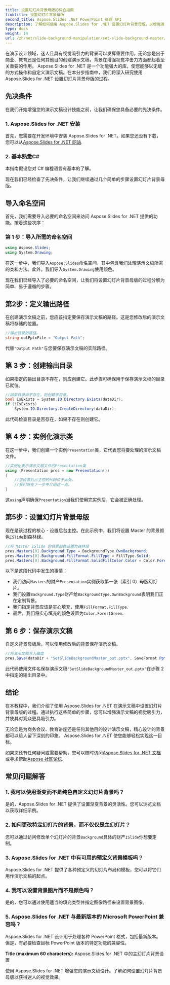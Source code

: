 ```yaml
---
title: 设置幻灯片背景母版的综合指南
linktitle: 设置幻灯片背景母版
second_title: Aspose.Slides .NET PowerPoint 处理 API
description: 了解如何使用 Aspose.Slides for .NET 设置幻灯片背景母版，以增强演示文稿的视觉效果。
type: docs
weight: 14
url: /zh/net/slide-background-manipulation/set-slide-background-master/
---
```


在演示设计领域，迷人且具有视觉吸引力的背景可以发挥重要作用。无论您是出于商业、教育还是任何其他目的创建演示文稿，背景在增强视觉冲击力方面都起着至关重要的作用。 Aspose.Slides for .NET 是一个功能强大的库，使您能够以无缝的方式操作和自定义演示文稿。在本分步指南中，我们将深入研究使用 Aspose.Slides for .NET 设置幻灯片背景母版的过程。 

## 先决条件

在我们开始增强您的演示文稿设计技能之前，让我们确保您具备必要的先决条件。

### 1. Aspose.Slides for .NET 安装

首先，您需要在开发环境中安装 Aspose.Slides for .NET。如果您还没有下载，您可以从[Aspose.Slides for .NET 网站](https://releases.aspose.com/slides/net/).

### 2. 基本熟悉C#

本指南假设您对 C# 编程语言有基本的了解。

现在我们已经检查了先决条件，让我们继续通过几个简单的步骤设置幻灯片背景母版。

## 导入命名空间

首先，我们需要导入必要的命名空间来访问 Aspose.Slides for .NET 提供的功能。按着这些次序：

### 第 1 步：导入所需的命名空间

```csharp
using Aspose.Slides;
using System.Drawing;
```

在这一步中，我们导入`Aspose.Slides`命名空间，其中包含我们处理演示文稿所需的类和方法。此外，我们导入`System.Drawing`使用颜色。

现在我们已经导入了必要的命名空间，让我们将设置幻灯片背景母版的过程分解为简单、易于遵循的步骤。

## 第2步：定义输出路径

在创建演示文稿之前，您应该指定要保存演示文稿的路径。这是您修改后的演示文稿将存储的位置。

```csharp
//输出目录的路径。
string outPptxFile = "Output Path";
```

代替`"Output Path"`与您要保存演示文稿的实际路径。

## 第 3 步：创建输出目录

如果指定的输出目录不存在，则应创建它。此步骤可确保用于保存演示文稿的目录已就位。

```csharp
//如果目录尚不存在，则创建该目录。
bool IsExists = System.IO.Directory.Exists(dataDir);
if (!IsExists)
    System.IO.Directory.CreateDirectory(dataDir);
```

此代码检查目录是否存在，如果不存在则创建它。

## 第 4 步：实例化演示类

在这一步中，我们创建一个实例`Presentation`类，它代表您将要处理的演示文稿文件。

```csharp
//实例化表示演示文稿文件的Presentation类
using (Presentation pres = new Presentation())
{
    //您设置后台主控的代码位于此处。
    //我们将在下一步中介绍这一点。
}
```

这`using`声明确保`Presentation`当我们使用完实例后，它会被正确处理。

## 第5步：设置幻灯片背景母版

现在是该过程的核心 - 设置后台主控。在此示例中，我们将设置 Master 的背景颜色`ISlide`到森林绿。 

```csharp
//将 Master ISlide 的背景颜色设置为森林绿
pres.Masters[0].Background.Type = BackgroundType.OwnBackground;
pres.Masters[0].Background.FillFormat.FillType = FillType.Solid;
pres.Masters[0].Background.FillFormat.SolidFillColor.Color = Color.ForestGreen;
```

以下是这段代码中发生的事情：

- 我们访问`Masters`的财产`Presentation`实例获取第一张（索引 0）母版幻灯片。
- 我们设置`Background.Type`财产给`BackgroundType.OwnBackground`表明我们正在定制背景。
- 我们指定背景应该是实心填充，使用`FillFormat.FillType`.
- 最后，我们将实心填充的颜色设置为`Color.ForestGreen`.

## 第 6 步：保存演示文稿

自定义背景母版后，可以使用修改后的背景保存演示文稿。

```csharp
//将演示文稿写入磁盘
pres.Save(dataDir + "SetSlideBackgroundMaster_out.pptx", SaveFormat.Pptx);
```

此代码使用文件名保存演示文稿`"SetSlideBackgroundMaster_out.pptx"`在步骤 2 中指定的输出目录中。

## 结论

在本教程中，我们介绍了使用 Aspose.Slides for .NET 在演示文稿中设置幻灯片背景母版的过程。通过执行这些简单的步骤，您可以增强演示文稿的视觉吸引力，并使其对观众更具吸引力。

无论您是为商务会议、教育讲座还是任何其他目的设计演示文稿，精心设计的背景都可以给人留下深刻的印象。 Aspose.Slides for .NET 使您能够轻松实现这一目标。

如果您还有任何疑问或需要帮助，您可以随时访问[Aspose.Slides for .NET 文档](https://reference.aspose.com/slides/net/)或寻求帮助[Aspose 社区论坛](https://forum.aspose.com/).

## 常见问题解答

### 1. 我可以使用渐变而不是纯色自定义幻灯片背景吗？

是的，Aspose.Slides for .NET 提供了设置渐变背景的灵活性。您可以浏览文档以获取详细示例。

### 2. 如何更改特定幻灯片的背景，而不仅仅是主幻灯片？

您可以通过访问修改单个幻灯片的背景`Background`具体的财产`ISlide`你想要定制。

### 3. Aspose.Slides for .NET 中有可用的预定义背景模板吗？

Aspose.Slides for .NET 提供了各种预定义的幻灯片布局和模板，您可以将它们用作演示文稿的起点。

### 4. 我可以设置背景图片而不是颜色吗？

是的，您可以通过使用适当的填充类型并指定图像路径来设置背景图像。

### 5. Aspose.Slides for .NET 与最新版本的 Microsoft PowerPoint 兼容吗？

Aspose.Slides for .NET 设计用于处理各种 PowerPoint 格式，包括最新版本。但是，有必要检查目标 PowerPoint 版本的特定功能的兼容性。




**Title (maximum 60 characters):** Aspose.Slides for .NET 中的主幻灯片背景设置

使用 Aspose.Slides for .NET 增强您的演示文稿设计。了解如何设置幻灯片背景母版以获得迷人的视觉效果。